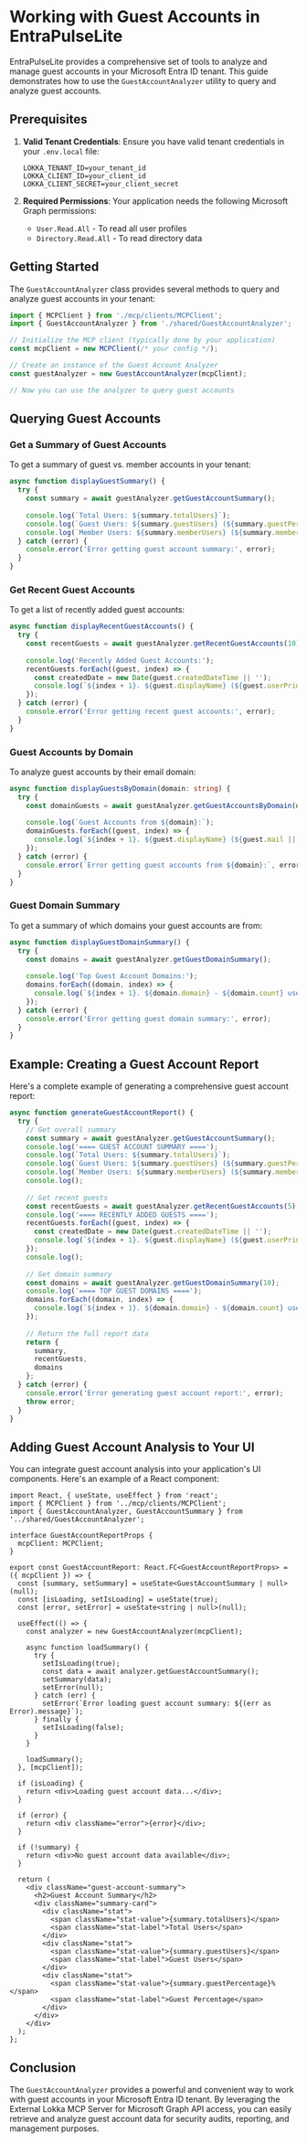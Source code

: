# Working with Guest Accounts in EntraPulseLite

EntraPulseLite provides a comprehensive set of tools to analyze and manage guest accounts in your Microsoft Entra ID tenant. This guide demonstrates how to use the `GuestAccountAnalyzer` utility to query and analyze guest accounts.

## Prerequisites

1. **Valid Tenant Credentials**: Ensure you have valid tenant credentials in your `.env.local` file:
   ```
   LOKKA_TENANT_ID=your_tenant_id
   LOKKA_CLIENT_ID=your_client_id
   LOKKA_CLIENT_SECRET=your_client_secret
   ```

2. **Required Permissions**: Your application needs the following Microsoft Graph permissions:
   - `User.Read.All` - To read all user profiles
   - `Directory.Read.All` - To read directory data

## Getting Started

The `GuestAccountAnalyzer` class provides several methods to query and analyze guest accounts in your tenant:

```typescript
import { MCPClient } from './mcp/clients/MCPClient';
import { GuestAccountAnalyzer } from './shared/GuestAccountAnalyzer';

// Initialize the MCP client (typically done by your application)
const mcpClient = new MCPClient(/* your config */);

// Create an instance of the Guest Account Analyzer
const guestAnalyzer = new GuestAccountAnalyzer(mcpClient);

// Now you can use the analyzer to query guest accounts
```

## Querying Guest Accounts

### Get a Summary of Guest Accounts

To get a summary of guest vs. member accounts in your tenant:

```typescript
async function displayGuestSummary() {
  try {
    const summary = await guestAnalyzer.getGuestAccountSummary();
    
    console.log(`Total Users: ${summary.totalUsers}`);
    console.log(`Guest Users: ${summary.guestUsers} (${summary.guestPercentage}%)`);
    console.log(`Member Users: ${summary.memberUsers} (${summary.memberPercentage}%)`);
  } catch (error) {
    console.error('Error getting guest account summary:', error);
  }
}
```

### Get Recent Guest Accounts

To get a list of recently added guest accounts:

```typescript
async function displayRecentGuestAccounts() {
  try {
    const recentGuests = await guestAnalyzer.getRecentGuestAccounts(10);
    
    console.log('Recently Added Guest Accounts:');
    recentGuests.forEach((guest, index) => {
      const createdDate = new Date(guest.createdDateTime || '');
      console.log(`${index + 1}. ${guest.displayName} (${guest.userPrincipalName}) - Added: ${createdDate.toLocaleDateString()}`);
    });
  } catch (error) {
    console.error('Error getting recent guest accounts:', error);
  }
}
```

### Guest Accounts by Domain

To analyze guest accounts by their email domain:

```typescript
async function displayGuestsByDomain(domain: string) {
  try {
    const domainGuests = await guestAnalyzer.getGuestAccountsByDomain(domain);
    
    console.log(`Guest Accounts from ${domain}:`);
    domainGuests.forEach((guest, index) => {
      console.log(`${index + 1}. ${guest.displayName} (${guest.mail || 'No email'})`);
    });
  } catch (error) {
    console.error(`Error getting guest accounts from ${domain}:`, error);
  }
}
```

### Guest Domain Summary

To get a summary of which domains your guest accounts are from:

```typescript
async function displayGuestDomainSummary() {
  try {
    const domains = await guestAnalyzer.getGuestDomainSummary();
    
    console.log('Top Guest Account Domains:');
    domains.forEach((domain, index) => {
      console.log(`${index + 1}. ${domain.domain} - ${domain.count} users`);
    });
  } catch (error) {
    console.error('Error getting guest domain summary:', error);
  }
}
```

## Example: Creating a Guest Account Report

Here's a complete example of generating a comprehensive guest account report:

```typescript
async function generateGuestAccountReport() {
  try {
    // Get overall summary
    const summary = await guestAnalyzer.getGuestAccountSummary();
    console.log('==== GUEST ACCOUNT SUMMARY ====');
    console.log(`Total Users: ${summary.totalUsers}`);
    console.log(`Guest Users: ${summary.guestUsers} (${summary.guestPercentage}%)`);
    console.log(`Member Users: ${summary.memberUsers} (${summary.memberPercentage}%)`);
    console.log();
    
    // Get recent guests
    const recentGuests = await guestAnalyzer.getRecentGuestAccounts(5);
    console.log('==== RECENTLY ADDED GUESTS ====');
    recentGuests.forEach((guest, index) => {
      const createdDate = new Date(guest.createdDateTime || '');
      console.log(`${index + 1}. ${guest.displayName} (${guest.userPrincipalName}) - ${createdDate.toLocaleDateString()}`);
    });
    console.log();
    
    // Get domain summary
    const domains = await guestAnalyzer.getGuestDomainSummary(10);
    console.log('==== TOP GUEST DOMAINS ====');
    domains.forEach((domain, index) => {
      console.log(`${index + 1}. ${domain.domain} - ${domain.count} users (${((domain.count / summary.guestUsers) * 100).toFixed(2)}%)`);
    });
    
    // Return the full report data
    return {
      summary,
      recentGuests,
      domains
    };
  } catch (error) {
    console.error('Error generating guest account report:', error);
    throw error;
  }
}
```

## Adding Guest Account Analysis to Your UI

You can integrate guest account analysis into your application's UI components. Here's an example of a React component:

```tsx
import React, { useState, useEffect } from 'react';
import { MCPClient } from '../mcp/clients/MCPClient';
import { GuestAccountAnalyzer, GuestAccountSummary } from '../shared/GuestAccountAnalyzer';

interface GuestAccountReportProps {
  mcpClient: MCPClient;
}

export const GuestAccountReport: React.FC<GuestAccountReportProps> = ({ mcpClient }) => {
  const [summary, setSummary] = useState<GuestAccountSummary | null>(null);
  const [isLoading, setIsLoading] = useState(true);
  const [error, setError] = useState<string | null>(null);
  
  useEffect(() => {
    const analyzer = new GuestAccountAnalyzer(mcpClient);
    
    async function loadSummary() {
      try {
        setIsLoading(true);
        const data = await analyzer.getGuestAccountSummary();
        setSummary(data);
        setError(null);
      } catch (err) {
        setError(`Error loading guest account summary: ${(err as Error).message}`);
      } finally {
        setIsLoading(false);
      }
    }
    
    loadSummary();
  }, [mcpClient]);
  
  if (isLoading) {
    return <div>Loading guest account data...</div>;
  }
  
  if (error) {
    return <div className="error">{error}</div>;
  }
  
  if (!summary) {
    return <div>No guest account data available</div>;
  }
  
  return (
    <div className="guest-account-summary">
      <h2>Guest Account Summary</h2>
      <div className="summary-card">
        <div className="stat">
          <span className="stat-value">{summary.totalUsers}</span>
          <span className="stat-label">Total Users</span>
        </div>
        <div className="stat">
          <span className="stat-value">{summary.guestUsers}</span>
          <span className="stat-label">Guest Users</span>
        </div>
        <div className="stat">
          <span className="stat-value">{summary.guestPercentage}%</span>
          <span className="stat-label">Guest Percentage</span>
        </div>
      </div>
    </div>
  );
};
```

## Conclusion

The `GuestAccountAnalyzer` provides a powerful and convenient way to work with guest accounts in your Microsoft Entra ID tenant. By leveraging the External Lokka MCP Server for Microsoft Graph API access, you can easily retrieve and analyze guest account data for security audits, reporting, and management purposes.
